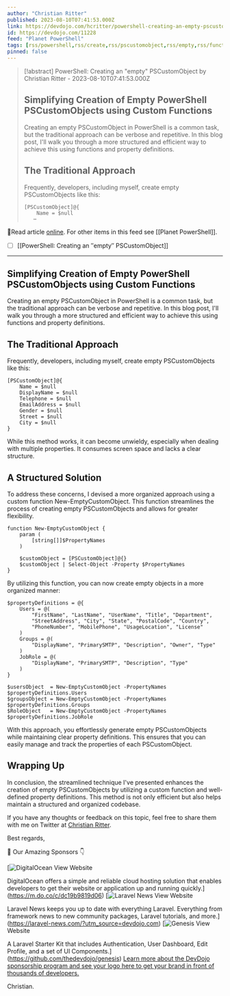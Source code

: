 ```yaml
---
author: "Christian Ritter"
published: 2023-08-10T07:41:53.000Z
link: https://devdojo.com/hcritter/powershell-creating-an-empty-pscustomobject
id: https://devdojo.com/11228
feed: "Planet PowerShell"
tags: [rss/powershell,rss/create,rss/pscustomobject,rss/empty,rss/function]
pinned: false
---
```

> [!abstract] PowerShell: Creating an "empty" PSCustomObject by Christian Ritter - 2023-08-10T07:41:53.000Z
> ## Simplifying Creation of Empty PowerShell PSCustomObjects using Custom Functions
> 
> Creating an empty PSCustomObject in PowerShell is a common task, but the traditional approach can be verbose and repetitive. In this blog post, I'll walk you through a more structured and efficient way to achieve this using functions and property definitions.
> 
> ## The Traditional Approach
> 
> Frequently, developers, including myself, create empty PSCustomObjects like this:
> 
> ```
> [PSCustomObject]@{
>     Name = $null
>    ⋯

🔗Read article [online](https://devdojo.com/hcritter/powershell-creating-an-empty-pscustomobject). For other items in this feed see [[Planet PowerShell]].

- [ ] [[PowerShell꞉ Creating an ″empty″ PSCustomObject]]
- - -
## Simplifying Creation of Empty PowerShell PSCustomObjects using Custom Functions

Creating an empty PSCustomObject in PowerShell is a common task, but the traditional approach can be verbose and repetitive. In this blog post, I'll walk you through a more structured and efficient way to achieve this using functions and property definitions.

## The Traditional Approach

Frequently, developers, including myself, create empty PSCustomObjects like this:

```
[PSCustomObject]@{
    Name = $null
    DisplayName = $null
    Telephone = $null
    EmailAddress = $null
    Gender = $null
    Street = $null
    City = $null
}
```

While this method works, it can become unwieldy, especially when dealing with multiple properties. It consumes screen space and lacks a clear structure.

## A Structured Solution

To address these concerns, I devised a more organized approach using a custom function New-EmptyCustomObject. This function streamlines the process of creating empty PSCustomObjects and allows for greater flexibility.

```
function New-EmptyCustomObject {
    param (
        [string[]]$PropertyNames
    )
    
    $customObject = [PSCustomObject]@{}
    $customObject | Select-Object -Property $PropertyNames
}
```

By utilizing this function, you can now create empty objects in a more organized manner:

```
$propertyDefinitions = @{
    Users = @(
        "FirstName", "LastName", "UserName", "Title", "Department",
        "StreetAddress", "City", "State", "PostalCode", "Country",
        "PhoneNumber", "MobilePhone", "UsageLocation", "License"
    )
    Groups = @(
        "DisplayName", "PrimarySMTP", "Description", "Owner", "Type"
    )
    JobRole = @(
        "DisplayName", "PrimarySMTP", "Description", "Type"
    )
}

$usersObject  = New-EmptyCustomObject -PropertyNames $propertyDefinitions.Users
$groupsObject = New-EmptyCustomObject -PropertyNames $propertyDefinitions.Groups
$RoleObject   = New-EmptyCustomObject -PropertyNames $propertyDefinitions.JobRole

```

With this approach, you effortlessly generate empty PSCustomObjects while maintaining clear property definitions. This ensures that you can easily manage and track the properties of each PSCustomObject.

## Wrapping Up

In conclusion, the streamlined technique I've presented enhances the creation of empty PSCustomObjects by utilizing a custom function and well-defined property definitions. This method is not only efficient but also helps maintain a structured and organized codebase.

If you have any thoughts or feedback on this topic, feel free to share them with me on Twitter at [Christian Ritter](https://twitter.com/blackboxcoder/).

Best regards,

🤩 Our Amazing Sponsors 👇

 [![DigitalOcean](https://cdn.devdojo.com/sponsors/digital-ocean.svg) View Website

DigitalOcean offers a simple and reliable cloud hosting solution that enables developers to get their website or application up and running quickly.](https://m.do.co/c/dc19b9819d06) [![Laravel News](https://cdn.devdojo.com/sponsors/laravel-news.svg?image=laravel-news) View Website

Laravel News keeps you up to date with everything Laravel. Everything from framework news to new community packages, Laravel tutorials, and more.](https://laravel-news.com/?utm_source=devdojo.com) [![Genesis](https://cdn.devdojo.com/sponsors/genesis.svg) View Website

A Laravel Starter Kit that includes Authentication, User Dashboard, Edit Profile, and a set of UI Components.](https://github.com/thedevdojo/genesis) [Learn more about the DevDojo sponsorship program and see your logo here to get your brand in front of thousands of developers.](/sponsorship)

Christian.
